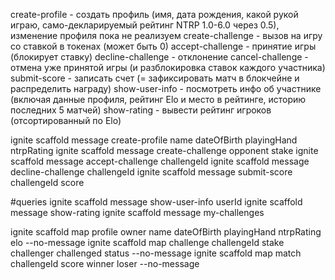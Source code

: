 


create-profile - создать профиль (имя, дата рождения, какой рукой играю, само-декларируемый рейтинг NTRP 1.0-6.0 через 0.5), изменение профиля пока не реализуем
create-challenge - вызов на игру со ставкой в токенах (может быть 0)
accept-challenge - принятие игры (блокирует ставку)
decline-challenge - отклонение
cancel-challenge - отмена уже принятой игры (и разблокировка ставок каждого участника)
submit-score - записать счет (= зафиксировать матч в блокчейне и распределить награду)
show-user-info - посмотреть инфо об участнике (включая данные профиля, рейтинг Elo и место в рейтинге, историю последних 5 матчей)
show-rating - вывести рейтинг игроков (отсортированный по Elo)



ignite scaffold message create-profile name dateOfBirth playingHand ntrpRating
ignite scaffold message create-challenge opponent stake
ignite scaffold message accept-challenge challengeId
ignite scaffold message decline-challenge challengeId
ignite scaffold message submit-score challengeId score

#queries
ignite scaffold message show-user-info userId
ignite scaffold message show-rating
ignite scaffold message my-challenges

ignite scaffold map profile owner name dateOfBirth playingHand ntrpRating elo --no-message
ignite scaffold map challenge challengeId stake challenger challenged status --no-message
ignite scaffold map match challengeId score winner loser --no-message
